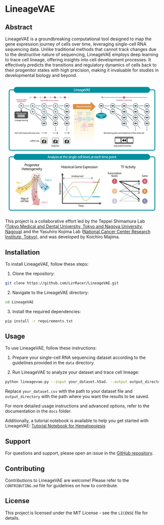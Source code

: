 # LineageVAE

## Abstract
LineageVAE is a groundbreaking computational tool designed to map the gene expression journey of cells over time, leveraging single-cell RNA sequencing data. Unlike traditional methods that cannot track changes due to the destructive nature of sequencing, LineageVAE employs deep learning to trace cell lineage, offering insights into cell development processes. It effectively predicts the transitions and regulatory dynamics of cells back to their progenitor states with high precision, making it invaluable for studies in developmental biology and beyond.

![Conceptual Figure of LineageVAE](https://github.com/LzrRacer/LineageVAE/blob/master/conceptual_diagram.png 'Conceptual Figure')

This project is a collaborative effort led by the Teppei Shimamura Lab ([Tokyo Medical and Dental University, Tokyo and Nagoya University, Nagoya](https://www.shimamlab.info/)) and the Yasuhiro Kojima Lab ([National Cancer Center Research Institute, Tokyo](https://www.ncc.go.jp/jp/ri/division/computational_life_science/index.html)), and was developed by Koichiro Majima.

## Installation

To install LineageVAE, follow these steps:

1. Clone the repository:

```bash
git clone https://github.com/LzrRacer/LineageVAE.git
```

2. Navigate to the LineageVAE directory:

```bash
cd LineageVAE
```

3. Install the required dependencies:

```bash
pip install -r requirements.txt
```

## Usage

To use LineageVAE, follow these instructions:

1. Prepare your single-cell RNA sequencing dataset according to the guidelines provided in the `data` directory.

2. Run LineageVAE to analyze your dataset and trace cell lineage:

```bash
python lineagevae.py --input your_dataset.h5ad. --output output_directory
```

Replace `your_dataset.csv` with the path to your dataset file and `output_directory` with the path where you want the results to be saved.

For more detailed usage instructions and advanced options, refer to the documentation in the `docs` folder.

Additionally, a tutorial notebook is available to help you get started with LineageVAE:
[Tutorial Notebook for Hematopoiesis](https://github.com/LzrRacer/LineageVAE/blob/master/tutorial/LineageVAE_for_Hematopoiesis.ipynb)

## Support

For questions and support, please open an issue in the [GitHub repository](https://github.com/LzrRacer/LineageVAE/issues).

## Contributing

Contributions to LineageVAE are welcome! Please refer to the `CONTRIBUTING.md` file for guidelines on how to contribute.

## License

This project is licensed under the MIT License - see the `LICENSE` file for details.
